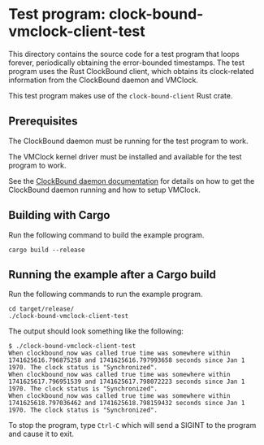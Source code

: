 # Test program: clock-bound-vmclock-client-test

This directory contains the source code for a test program
that loops forever, periodically obtaining the error-bounded timestamps.
The test program uses the Rust ClockBound client, which obtains
its clock-related information from the ClockBound daemon and VMClock.

This test program makes use of the `clock-bound-client` Rust crate.

## Prerequisites

The ClockBound daemon must be running for the test program to work.

The VMClock kernel driver must be installed and available for the test program to work.

See the [ClockBound daemon documentation](../../clock-bound-d/README.md) for
details on how to get the ClockBound daemon running and how to setup VMClock.

## Building with Cargo

Run the following command to build the example program.

```
cargo build --release
```

## Running the example after a Cargo build

Run the following commands to run the example program.

```
cd target/release/
./clock-bound-vmclock-client-test
```

The output should look something like the following:

```
$ ./clock-bound-vmclock-client-test
When clockbound_now was called true time was somewhere within 1741625616.796875258 and 1741625616.797993658 seconds since Jan 1 1970. The clock status is "Synchronized".
When clockbound_now was called true time was somewhere within 1741625617.796951539 and 1741625617.798072223 seconds since Jan 1 1970. The clock status is "Synchronized".
When clockbound_now was called true time was somewhere within 1741625618.797036462 and 1741625618.798159432 seconds since Jan 1 1970. The clock status is "Synchronized".
```

To stop the program, type `Ctrl-C` which will send a SIGINT to the program and cause it to exit.
